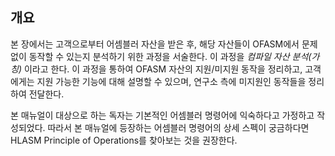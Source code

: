 ## 개요

본 장에서는 고객으로부터 어셈블러 자산을 받은 후, 해당 자산들이 OFASM에서 문제없이 동작할 수 있는지 분석하기 위한 과정을 서술한다. 이 과정을 *컴파일 자산 분석(가칭)* 이라고 한다. 이 과정을 통하여 OFASM 자산의 지원/미지원 동작을 정리하고, 고객에게는 지원 가능한 기능에 대해 설명할 수 있으며, 연구소 측에 미지원인 동작들을 정리하여 전달한다.

본 매뉴얼이 대상으로 하는 독자는 기본적인 어셈블러 명령어에 익숙하다고 가정하고 작성되었다. 따라서 본 매뉴얼에 등장하는 어셈블러 명령어의 상세 스펙이 궁금하다면 HLASM Principle of Operations를 찾아보는 것을 권장한다.